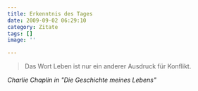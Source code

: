 ```yaml
---
title: Erkenntnis des Tages
date: 2009-09-02 06:29:10
category: Zitate
tags: []
image: ''

---
```


> Das Wort Leben ist nur ein anderer Ausdruck für Konflikt.


*Charlie Chaplin in "Die Geschichte meines Lebens"*
